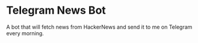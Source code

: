 
# Telegram News Bot

A bot that will fetch news from HackerNews and send it to me on Telegram every morning.

